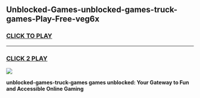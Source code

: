 
## Unblocked-Games-unblocked-games-truck-games-Play-Free-veg6x
<h3>
<a href="https://premium76.site?title=unblocked-games-truck-games&ref=10A">CLICK TO PLAY</a></h3>
<hr>

<h3>
<a href="https://premium76.site?title=unblocked-games-truck-games&ref=10A">CLICK 2 PLAY</a>
  
</h3>

<a href="https://premium76.site?title=unblocked-games-truck-games&ref=10A"><img src="https://clearcache.store/games.png"></a>


**unblocked-games-truck-games games unblocked: Your Gateway to Fun and Accessible Online Gaming**
